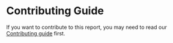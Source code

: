 # Contributing Guide

If you want to contribute to this report, you may need to read our [Contributing guide](./docs/CONTRIBUTING.md) first.
